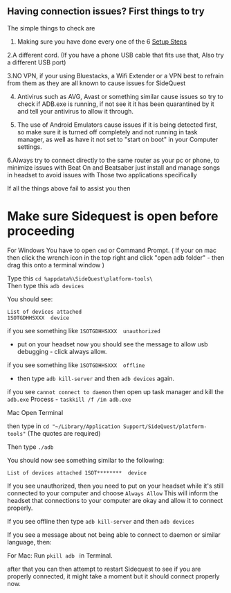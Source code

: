 Having connection issues? First things to try
---

The simple things to check are
1. Making sure you have done every one of the 6 [Setup Steps](https://sidequestvr.com/#/setup-howto) 

2.A different cord. (If you have a phone USB cable that fits use that, Also try a different USB port)

3.NO VPN, if your using Bluestacks, a Wifi Extender or a VPN best to refrain from them as they are all known to cause issues for SideQuest

4. Antivirus such as AVG, Avast or something similar cause issues so try to check if ADB.exe is running, if not see it it has been quarantined by it and tell your antivirus to allow it through.

5. The use of Android Emulators cause issues if it is being detected first, so make sure it is turned off completely and not running in task manager, as well as have it not set to "start on boot" in your Computer settings.

6.Always try to connect directly to the same router as your pc or phone, to minimize issues with Beat On and Beatsaber just install and manage songs in headset to avoid issues with Those two applications specifically 



If all the things above fail to assist you then

Make sure Sidequest is open before proceeding 
=====================
<!--This next bit will be tricky so make sure to only do it if no other options available work

if you're still having issues with ADB try the below

[Entire ADB folder](https://dl.google.com/android/repository/platform-tools-latest-windows.zip)

Just unzip this, then in sidequest head to settings and click open main app folder
then look for the same folder (Platform tools) and go into it, copy and paste all the files and folders from this into it and click replace all, then reboot sidequest.-->




For Windows 
You have to open `cmd` or Command Prompt. 
( If your on mac then click the wrench icon in the top right and click "open adb folder" - then drag this onto a terminal window )

Type this
`cd %appdata%\SideQuest\platform-tools\`<br>
Then type this
`adb devices`<br>

You should see:
```
List of devices attached
1SOTGDHHSXXX  device
```

if you see something like 
`1SOTGDHHSXXX  unauthorized` 
- put on your headset now you should see the message to allow usb debugging - click always allow. 

if you see something like 
`1SOTGDHHSXXX  offline`

- then type `adb kill-server` and then `adb devices` again.

if you see
`cannot connect to daemon`
then open up task manager and kill the
`adb.exe`
Process - `taskkill /f /im adb.exe`





Mac 
Open Terminal 

then type in
`cd "~/Library/Application Support/SideQuest/platform-tools"`
(The quotes are required)

Then type 
`./adb`

You should now see something similar to the following:

`List of devices attached
1SOT********  device`

If you see unauthorized, then you need to put on your headset while it's still connected to your computer and choose `Always Allow`
This will inform the headset that connections to your computer are okay and allow it to connect properly.

If you see offline
then type 
`adb kill-server`
and then 
`adb devices`


If you see a message about not being able to connect to daemon or similar language, then:

For Mac: Run 
`pkill adb `
in Terminal.

after that you can then attempt to restart Sidequest to see if you are properly connected, 
it might take a moment but it should connect properly now.